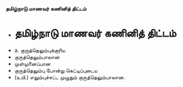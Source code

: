 **தமிழ்நாடு மாணவர் கணினித் திட்டம்**
- # தமிழ்நாடு மாணவர் கணினித் திட்டம்
- a. குருத்தெலும்புக்குரிய
- குருத்தெலும்பாலான
- முள்முனைப்பான
- குருத்தெலும்பு போன்று கெட்டிப்புடைய
- (உயி.) எலும்புச்சட்ட முழுதும் குருத்தெலும்பாலான.

